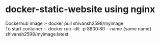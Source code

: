# docker-static-website using nginx
Dockerhub image :- docker pull shivansh2598/myimage <br/>
To start container :- docker run -dit -p 8800:80 --name {some name} shivansh2598/myimage:latest
